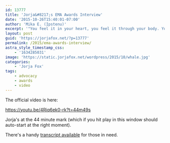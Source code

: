 ```yaml
---
id: 13777
title: 'Jorja&#8217;s EMA Awards Interview'
date: '2015-10-26T15:40:01-07:00'
author: 'Mika E. (Ipstenu)'
excerpt: '"You feel it in your heart, you feel it through your body. You just want to get up and do something."'
layout: post
guid: 'https://jorjafox.net/?p=13777'
permalink: /2015/ema-awards-interview/
astra_style_timestamp_css:
    - '1634285031'
image: 'https://static.jorjafox.net/wordpress/2015/10/whale.jpg'
categories:
    - 'Jorja Fox'
tags:
    - advocacy
    - awards
    - video
---
```


The official video is here:

https://youtu.be/4Riq6ek0-rk?t=44m49s

Jorja's at the 44 minute mark (which if you hit play in this window should auto-start at the right moment).

There's a handy <a href="https://jorjafox.net/library/transcript/2015/ema-awards/">transcript available</a> for those in need.